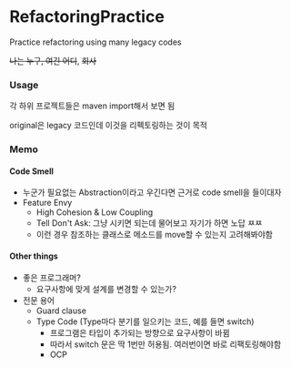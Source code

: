 # RefactoringPractice
Practice refactoring using many legacy codes

~~나는 누구, 여긴 어디~~, ~~회사~~

### Usage

각 하위 프로젝트들은 maven import해서 보면 됨

original은 legacy 코드인데 이것을 리펙토링하는 것이 목적



### Memo

#### Code Smell

* 누군가 필요없는 Abstraction이라고 우긴다면 근거로 code smell을 들이대자
* Feature Envy
  * High Cohesion & Low Coupling
  * Tell Don't Ask: 그냥 시키면 되는데 물어보고 자기가 하면 노답 ㅉㅉ
  * 이런 경우 참조하는 클래스로 메소드를 move할 수 있는지 고려해봐야함

#### Other things

* 좋은 프로그래머? 
  * 요구사항에 맞게 설계를 변경할 수 있는가?
* 전문 용어
  * Guard clause
  * Type Code (Type마다 분기를 일으키는 코드, 예를 들면 switch)
    * 프로그램은 타입이 추가되는 방향으로 요구사항이 바뀜
    * 따라서 switch 문은 딱 1번만 허용됨. 여러번이면 바로 리팩토링해야함
    * OCP